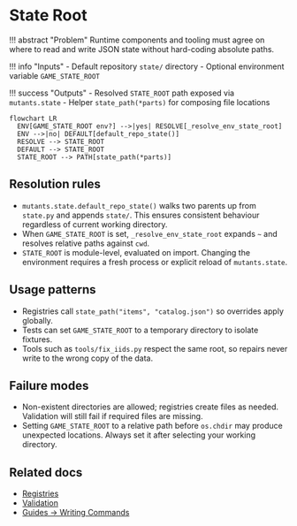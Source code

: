# State Root

!!! abstract "Problem"
    Runtime components and tooling must agree on where to read and write JSON state
    without hard-coding absolute paths.

!!! info "Inputs"
    - Default repository `state/` directory
    - Optional environment variable `GAME_STATE_ROOT`

!!! success "Outputs"
    - Resolved `STATE_ROOT` path exposed via `mutants.state`
    - Helper `state_path(*parts)` for composing file locations

```mermaid
flowchart LR
  ENV[GAME_STATE_ROOT env?] -->|yes| RESOLVE[_resolve_env_state_root]
  ENV -->|no| DEFAULT[default_repo_state()]
  RESOLVE --> STATE_ROOT
  DEFAULT --> STATE_ROOT
  STATE_ROOT --> PATH[state_path(*parts)]
```

## Resolution rules

- `mutants.state.default_repo_state()` walks two parents up from `state.py` and appends
  `state/`. This ensures consistent behaviour regardless of current working directory.
- When `GAME_STATE_ROOT` is set, `_resolve_env_state_root` expands `~` and resolves relative
  paths against `cwd`.
- `STATE_ROOT` is module-level, evaluated on import. Changing the environment requires a
  fresh process or explicit reload of `mutants.state`.

## Usage patterns

- Registries call `state_path("items", "catalog.json")` so overrides apply globally.
- Tests can set `GAME_STATE_ROOT` to a temporary directory to isolate fixtures.
- Tools such as `tools/fix_iids.py` respect the same root, so repairs never write to the
  wrong copy of the data.

## Failure modes

- Non-existent directories are allowed; registries create files as needed. Validation will
  still fail if required files are missing.
- Setting `GAME_STATE_ROOT` to a relative path before `os.chdir` may produce unexpected
  locations. Always set it after selecting your working directory.

## Related docs

- [Registries](registries.md)
- [Validation](validation.md)
- [Guides → Writing Commands](../guides/writing-commands.md)
